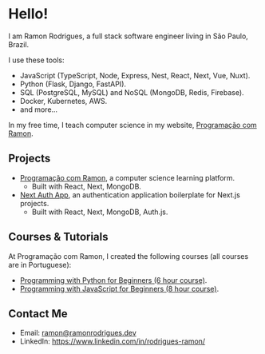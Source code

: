 # Hello!

I am Ramon Rodrigues, a full stack software engineer living in São Paulo, Brazil.

I use these tools:
- JavaScript (TypeScript, Node, Express, Nest, React, Next, Vue, Nuxt).
- Python (Flask, Django, FastAPI).
- SQL (PostgreSQL, MySQL) and NoSQL (MongoDB, Redis, Firebase).
- Docker, Kubernetes, AWS.
- and more...

In my free time, I teach computer science in my website, [Programação com Ramon](https://programacaocomramon.com).

## Projects

- [Programação com Ramon](https://www.programacaocomramon.com/), a computer science learning platform.
  - Built with React, Next, MongoDB.
- [Next Auth App](https://github.com/ramonfrombr/next-auth-app), an authentication application boilerplate for Next.js projects.
  - Built with React, Next, MongoDB, Auth.js.

## Courses & Tutorials

At Programação com Ramon, I created the following courses (all courses are in Portuguese):
- [Programming with Python for Beginners (6 hour course)](https://www.youtube.com/watch?v=yaqVbs9f_xg).
- [Programming with JavaScript for Beginners (8 hour course)](https://www.youtube.com/watch?v=aA31cVca_hI).

## Contact Me
- Email: ramon@ramonrodrigues.dev
- LinkedIn: <a target="_blank" href="https://www.linkedin.com/in/rodrigues-ramon/">https://www.linkedin.com/in/rodrigues-ramon/</a>
